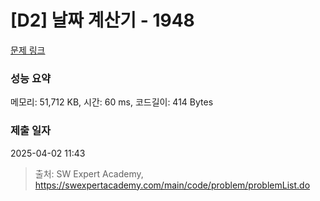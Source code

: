 # [D2] 날짜 계산기 - 1948 

[문제 링크](https://swexpertacademy.com/main/code/problem/problemDetail.do?contestProbId=AV5PnnU6AOsDFAUq) 

### 성능 요약

메모리: 51,712 KB, 시간: 60 ms, 코드길이: 414 Bytes

### 제출 일자

2025-04-02 11:43



> 출처: SW Expert Academy, https://swexpertacademy.com/main/code/problem/problemList.do